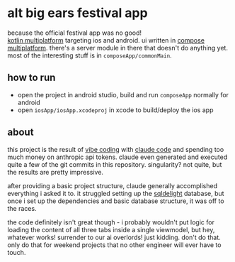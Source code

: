 # alt big ears festival app

because the official festival app was no good!  
[kotlin multiplatform](https://kotlinlang.org/docs/multiplatform.html) targeting ios and android. ui written in [compose multiplatform](https://www.jetbrains.com/compose-multiplatform/). there's a server module in there that doesn't do anything yet. most of the interesting stuff is in `composeApp/commonMain`.

## how to run

- open the project in android studio, build and run `composeApp` normally for android  
- open `iosApp/iosApp.xcodeproj` in xcode to build/deploy the ios app  

## about

this project is the result of [vibe coding](https://arstechnica.com/ai/2025/03/is-vibe-coding-with-ai-gnarly-or-reckless-maybe-some-of-both/) with [claude code](https://docs.anthropic.com/en/docs/agents-and-tools/claude-code/overview) and spending too much money on anthropic api tokens. claude even generated and executed quite a few of the git commits in this repository. singularity? not quite, but the results are pretty impressive.  

after providing a basic project structure, claude generally accomplished everything i asked it to. it struggled setting up the [sqldelight](https://github.com/sqldelight/sqldelight) database, but once i set up the dependencies and basic database structure, it was off to the races.  

the code definitely isn't great though - i probably wouldn't put logic for loading the content of all three tabs inside a single viewmodel, but hey, whatever works! surrender to our ai overlords! just kidding. don't do that. only do that for weekend projects that no other engineer will ever have to touch.  

